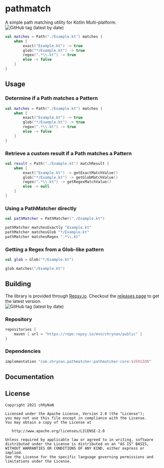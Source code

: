 # pathmatch

A simple path matching utility for Kotlin Multi-platform. <br/>
<img alt="GitHub tag (latest by date)" src="https://img.shields.io/github/v/tag/chRyNaN/pathmatch">

```kotlin
val matches = Path("./Example.kt") matches {
    when {
        exact("Example.kt") -> true
        glob("*/Example.kt") -> true
        regex(".*\\.kt") -> true
        else -> false
    }
}
```

## Usage

### Determine if a Path matches a Pattern

```kotlin
val matches = Path("./Example.kt") matches {
    when {
        exact("Example.kt") -> true
        glob("*/Example.kt") -> true
        regex(".*\\.kt") -> true
        else -> false
    }
}
```

### Retrieve a custom result if a Path matches a Pattern

```kotlin
val result = Path("./Example.kt") matchResult {
    when {
        exact("Example.kt") -> getExactMatchValue()
        glob("*/Example.kt") -> getGlobMatchValue()
        regex(".*\\.kt") -> getRegexMatchValue()
        else -> null
    }
}
```

### Using a PathMatcher directly

```kotlin
val pathMatcher = PathMatcher("./Example.kt")

pathMatcher matchesExactly "Example.kt"
pathMatcher matchesGlob "*/Example.kt"
pathMatcher matchesRegex ".*\\.kt"
```

### Getting a Regex from a Glob-like pattern

```kotlin
val glob = Glob("*/Example.kt")

glob.matches("/Example.kt")
```

## Building

The library is provided through [Repsy.io](https://repsy.io). Checkout
the [releases page](https://github.com/chRyNaN/pathmatcher/releases) to get the latest version. <br/>
<img alt="GitHub tag (latest by date)" src="https://img.shields.io/github/v/tag/chRyNaN/pathmatch">

### Repository

```groovy
repositories {
    maven { url = "https://repo.repsy.io/mvn/chrynan/public" }
}
```

### Dependencies

```groovy
implementation "com.chrynan.pathmatcher:pathmatcher-core:$VERSION"
```

## Documentation

## License

```
Copyright 2021 chRyNaN

Licensed under the Apache License, Version 2.0 (the "License");
you may not use this file except in compliance with the License.
You may obtain a copy of the License at

   http://www.apache.org/licenses/LICENSE-2.0

Unless required by applicable law or agreed to in writing, software
distributed under the License is distributed on an "AS IS" BASIS,
WITHOUT WARRANTIES OR CONDITIONS OF ANY KIND, either express or implied.
See the License for the specific language governing permissions and
limitations under the License.
```
